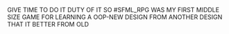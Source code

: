 GIVE TIME TO DO IT DUTY OF IT SO
#SFML_RPG 
WAS MY FIRST MIDDLE SIZE GAME FOR LEARNING A OOP-NEW DESIGN FROM ANOTHER DESIGN THAT IT BETTER FROM OLD 
